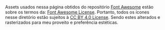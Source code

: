 Assets usados nessa página obtidos do repositório [Font Awesome](https://github.com/FortAwesome/Font-Awesome) estão sobre os termos da: [Font Awesome License](https://github.com/FortAwesome/Font-Awesome/blob/master/LICENSE.txt).
Portanto, todos os ícones nesse diretório estão sujeitos à [CC BY 4.0 License](https://creativecommons.org/licenses/by/4.0/). Sendo estes alterados e rasterizados para meu proveito e preferência
estéticas.

